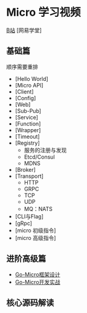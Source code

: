 # Micro 学习视频

[B站](https://space.bilibili.com/478093818)
[网易学堂]

## 基础篇

顺序需要重排

- [Hello World] 
- [Micro API] 
- [Client] 
- [Config] 
- [Web] 
- [Sub-Pub] 
- [Service] 
- [Function] 
- [Wrapper] 
- [Timeout] 
- [Registry] 
  - 服务的注册与发现
  - Etcd/Consul
  - MDNS
- [Broker] 
- [Transport]
  - HTTP
  - GRPC
  - TCP
  - UDP
  - MQ：NATS
- [CLI与Flag] 
- [gRpc]
- [micro 初级指令]
- [micro 高级指令]

## 进阶高级篇

- [Go-Micro框架设计](https://www.bilibili.com/video/av73488208)
- [Go-Micro开发实战](https://www.bilibili.com/video/av79978452)

## 核心源码解读

